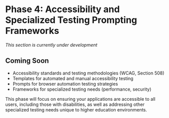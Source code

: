 # Phase 4: Accessibility and Specialized Testing Prompting Frameworks

*This section is currently under development*

## Coming Soon

- Accessibility standards and testing methodologies (WCAG, Section 508)
- Templates for automated and manual accessibility testing
- Prompts for browser automation testing strategies
- Frameworks for specialized testing needs (performance, security)

This phase will focus on ensuring your applications are accessible to all users, including those with disabilities, as well as addressing other specialized testing needs unique to higher education environments.
